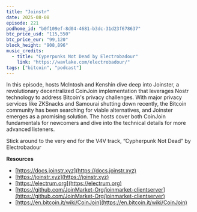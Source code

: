 ```yaml
---
title: "Joinstr"
date: 2025-08-08
episode: 221
podhome_id: "b0f109ef-8d04-4681-b3dc-31d23f678637"
btc_price_usd: "115,550" 
btc_price_eur: "99,120"
block_height: "908,896"
music_credits:
  - title: "Cyperpunks Not Dead by Electrobadour"
    link: "https://wavlake.com/electrobadour/"
tags: ["bitcoin", "podcast"]
---
```

In this episode, hosts McIntosh and Kenshin dive deep into Joinster, a revolutionary decentralized CoinJoin implementation that leverages Nostr technology to address Bitcoin's privacy challenges. With major privacy services like ZKSnacks and Samourai shutting down recently, the Bitcoin community has been searching for viable alternatives, and Joinster emerges as a promising solution. The hosts cover both CoinJoin fundamentals for newcomers and dive into the technical details for more advanced listeners.

Stick around to the very end for the V4V track, “Cypherpunk Not Dead” by Electrobadour

**Resources**

- [https://docs.joinstr.xyz](https://docs.joinstr.xyz)
- [https://joinstr.xyz](https://joinstr.xyz)
- [https://electrum.org](https://electrum.org)
- [https://github.com/JoinMarket-Org/joinmarket-clientserver](https://github.com/JoinMarket-Org/joinmarket-clientserver)
- [https://en.bitcoin.it/wiki/CoinJoin](https://en.bitcoin.it/wiki/CoinJoin)
